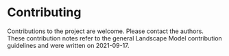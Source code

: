 # Contributing
Contributions to the project are welcome. Please contact the authors.  
These contribution notes refer to the general Landscape Model contribution guidelines and were written on 2021-09-17. 
